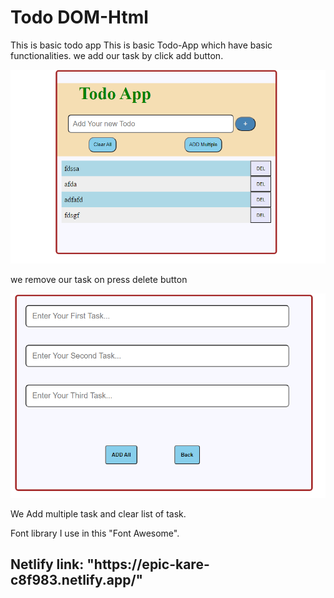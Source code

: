 # Todo DOM-Html
This is basic todo app
 This is basic Todo-App which have basic functionalities.
 we add our task by click add button.

![](Images/tododom1.PNG)

we remove our task on press delete button

![](Images/tododom2.PNG)

We Add multiple task and clear list of task.

Font library I use in this "Font Awesome".

<h2>Netlify link: "https://epic-kare-c8f983.netlify.app/"</h2>
